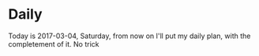 # Daily
Today is 2017-03-04, Saturday, from now on I'll put my daily plan, with the completement of it.
No trick
